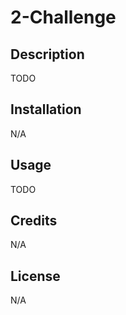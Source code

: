 #  2-Challenge

## Description

TODO

## Installation

N/A

## Usage

TODO

## Credits

N/A

## License

N/A